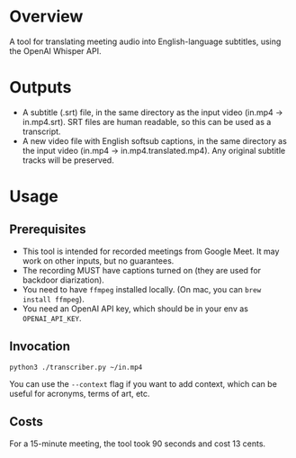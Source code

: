 # Overview

A tool for translating meeting audio into English-language subtitles, using the OpenAI Whisper API. 

# Outputs
- A subtitle (.srt) file, in the same directory as the input video (in.mp4 -> in.mp4.srt). SRT files are human readable, so this can be used as a transcript.
- A new video file with English softsub captions, in the same directory as the input video (in.mp4 -> in.mp4.translated.mp4). Any original subtitle tracks will be preserved.

# Usage

## Prerequisites
- This tool is intended for recorded meetings from Google Meet. It may work on other inputs, but no guarantees.
- The recording MUST have captions turned on (they are used for backdoor diarization).
- You need to have `ffmpeg` installed locally. (On mac, you can `brew install ffmpeg`).
- You need an OpenAI API key, which should be in your env as `OPENAI_API_KEY`.

## Invocation
`python3 ./transcriber.py ~/in.mp4`

You can use the `--context` flag if you want to add context, which can be useful for acronyms, terms of art, etc.

## Costs
For a 15-minute meeting, the tool took 90 seconds and cost 13 cents.